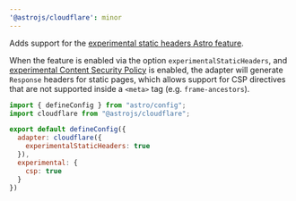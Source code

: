 ```yaml
---
'@astrojs/cloudflare': minor
---
```


Adds support for the [experimental static headers Astro feature](https://docs.astro.build/en/reference/adapter-reference/#experimentalstaticheaders).

When the feature is enabled via the option `experimentalStaticHeaders`, and [experimental Content Security Policy](https://docs.astro.build/en/reference/experimental-flags/csp/) is enabled, the adapter will generate `Response` headers for static pages, which allows support for CSP directives that are not supported inside a `<meta>` tag (e.g. `frame-ancestors`).

```js
import { defineConfig } from "astro/config";
import cloudflare from "@astrojs/cloudflare";

export default defineConfig({
  adapter: cloudflare({
    experimentalStaticHeaders: true
  }),
  experimental: {
    csp: true
  }
})
```